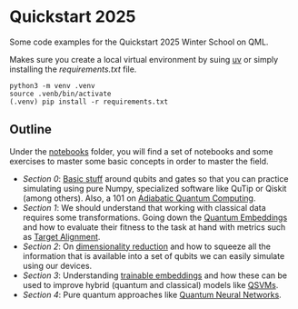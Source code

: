 # Quickstart 2025
Some code examples for the Quickstart 2025 Winter School on QML.

Makes sure you create a local virtual environment by suing [uv](https://docs.astral.sh/uv/) or simply installing the _requirements.txt_ file.

```
python3 -m venv .venv
source .venb/bin/activate
(.venv) pip install -r requirements.txt
```

## Outline

Under the [notebooks](./notebooks/) folder, you will find a set of notebooks and some exercises to master some basic concepts in order to master the field.

* _Section 0_: [Basic stuff](./notebooks/0%20-%20Qubits%20and%20gates.ipynb) around qubits and gates so that you can practice simulating using pure Numpy, specialized software like QuTip or Qiskit (among others). Also, a 101 on [Adiabatic Quantum Computing](./notebooks/0.1%20-%20Adiabatic%20Quantum%20Computing.ipynb).
* _Section 1_: We should understand that working with classical data requires some transformations. Going down the [Quantum Embeddings](./notebooks/1%20-%20Quantum%20embeddings.ipynb) and how to evaluate their fitness to the task at hand with metrics such as [Target Alignment](./notebooks/1.1%20-%20Target%20alignment%20on%20quantum%20kernels.ipynb).
* _Section 2_: On [dimensionality reduction](./notebooks/2%20-%20Dimensionality%20reduction.ipynb) and how to squeeze all the information that is available into a set of qubits we can easily simulate using our devices.
* _Section 3_: Understanding [trainable embeddings](./notebooks/3.1%20-%20Trainable%20embeddings.ipynb) and how these can be used to improve hybrid (quantum and classical) models like [QSVMs](./notebooks/3.2%20-%20Trainable%20Kernels%20and%20classical%20models.ipynb).
* _Section 4_: Pure quantum approaches like [Quantum Neural Networks](./notebooks/4%20-%20Quantum%20Neural%20Networks.ipynb).